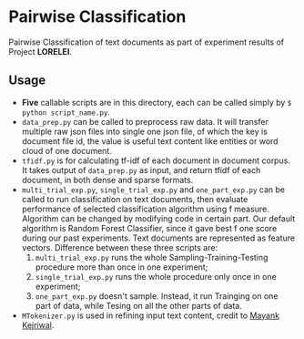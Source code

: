 # Pairwise Classification
Pairwise Classification of text documents as part of experiment results of Project **LORELEI**.

## Usage
* **Five** callable scripts are in this directory, each can be called simply by `$ python script_name.py`.
* `data_prep.py` can be called to preprocess raw data. It will transfer multiple raw json files into single one json file, of which the key is document file id, the value is useful text content like entities or word cloud of one document.
* `tfidf.py` is for calculating tf-idf of each document in document corpus. It takes output of `data_prep.py` as input, and return tfidf of each document, in both dense and sparse formats.
* `multi_trial_exp.py`, `single_trial_exp.py` and `one_part_exp.py` can be called to run classification on text documents, then evaluate performance of selected classification algorithm using f measure. Algorithm can be changed by modifying code in certain part. Our default algorithm is Random Forest Classifier, since it gave best f one score during our past experiments. Text documents are represented as feature vectors. Difference between these three scripts are:
	1. `multi_trial_exp.py` runs the whole Sampling-Training-Testing procedure more than once in one experiment;
	2. `single_trial_exp.py` runs the whole procedure only once in one experiment;
	3. `one_part_exp.py` doesn't sample. Instead, it run Trainging on one part of data, while Tesing on all the other parts of data.
* `MTokenizer.py` is used in refining input text content, credit to [Mayank Kejriwal](http://usc-isi-i2.github.io/kejriwal/).

